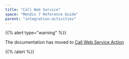 ```yaml
---
title: "Call Web Service"
space: "Mendix 7 Reference Guide"
parent: "integration-activities"
---
```



{{% alert type="warning" %}}

The documentation has moved to [Call Web Service Action](call-web-service-action)

{{% /alert %}}

